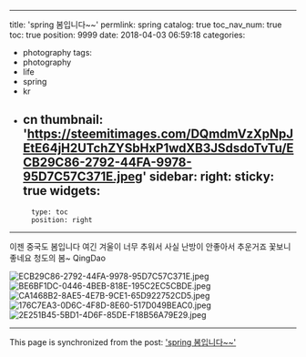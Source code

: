 
---
title: 'spring  봄입니다~~'
permlink: spring
catalog: true
toc_nav_num: true
toc: true
position: 9999
date: 2018-04-03 06:59:18
categories:
- photography
tags:
- photography
- life
- spring
- kr
- cn
thumbnail: 'https://steemitimages.com/DQmdmVzXpNpJEtE64jH2UTchZYSbHxP1wdXB3JSdsdoTvTu/ECB29C86-2792-44FA-9978-95D7C57C371E.jpeg'
sidebar:
    right:
        sticky: true
widgets:
    -
        type: toc
        position: right
---


이젠 중국도 봄입니다
여긴 겨울이 너무 추워서
사실 난방이 안좋아서 추운거죠
꽃보니 좋네요
청도의 봄~ QingDao

![ECB29C86-2792-44FA-9978-95D7C57C371E.jpeg](https://steemitimages.com/DQmdmVzXpNpJEtE64jH2UTchZYSbHxP1wdXB3JSdsdoTvTu/ECB29C86-2792-44FA-9978-95D7C57C371E.jpeg)![BE6BF1DC-0446-4BEB-818E-195C2EC5CBDE.jpeg](https://steemitimages.com/DQmRmAdqC2wkwAEzb1sMSdc3xS9niq9EtQsv2ph8CdzMpdZ/BE6BF1DC-0446-4BEB-818E-195C2EC5CBDE.jpeg)![CA1468B2-8AE5-4E7B-9CE1-65D922752CD5.jpeg](https://steemitimages.com/DQmXmeB6GnLnbBGKVDLLaFc4TL5N5vHXehLnW21PGHmhTTN/CA1468B2-8AE5-4E7B-9CE1-65D922752CD5.jpeg)![176C7EA3-0D6C-4F8D-8E60-517D049BEAC0.jpeg](https://steemitimages.com/DQmeoSzpQaEwgRHaHsKk4ctzs9XZzfDpFiEMYJcQXsZEG1m/176C7EA3-0D6C-4F8D-8E60-517D049BEAC0.jpeg)![2E251B45-5BD1-4D6F-85DE-F18B56A79E29.jpeg](https://steemitimages.com/DQmTBabgAFtFY4vhCxfWxk8MpaRisNCjkQDX2QpqzHws2nc/2E251B45-5BD1-4D6F-85DE-F18B56A79E29.jpeg)

- - -

This page is synchronized from the post: ['spring  봄입니다~~'](https://steemit.com/@kibumh/spring)
